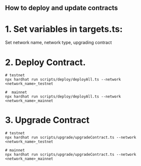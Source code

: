 ## How to deploy and update contracts

# 1. Set variables in targets.ts:

Set network name, network type, upgrading contract

# 2. Deploy Contract.

```
# testnet
npx hardhat run scripts/deploy/deployAll.ts --network <network_name>_testnet

#  mainnet
npx hardhat run scripts/deploy/deployAll.ts --network <network_name>_mainnet
```

# 3. Upgrade Contract

```
# testnet
npx hardhat run scripts/upgrade/upgradeContract.ts --network <network_name>_testnet

# mainnet
npx hardhat run scripts/upgrade/upgradeContract.ts --network <network_name>_mainnet
```
